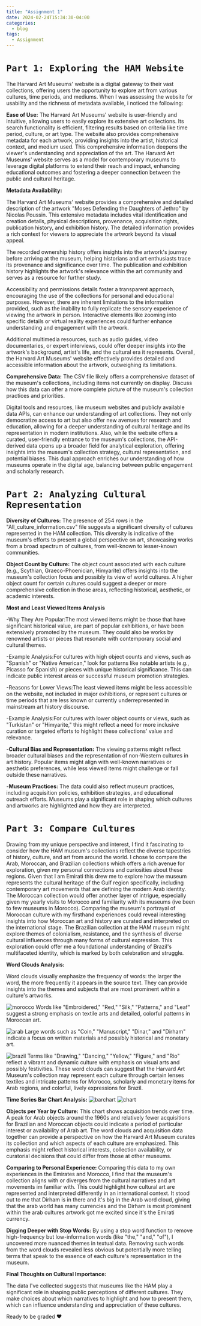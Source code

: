 ```yaml
---
title: "Assignment 1"
date: 2024-02-24T15:34:30-04:00
categories:
  - blog
tags:
  - Assignment
---
```


# `Part 1: Exploring the HAM Website`

The Harvard Art Museums' website is a digital gateway to their vast collections, offering users the opportunity to explore art from various cultures, time periods, and mediums. When I was assessing the website for usability and the richness of metadata available, i noticed the following:

**Ease of Use:** The Harvard Art Museums' website is user-friendly and intuitive, allowing users to easily explore its extensive art collections. Its search functionality is efficient, filtering results based on criteria like time period, culture, or art type. The website also provides comprehensive metadata for each artwork, providing insights into the artist, historical context, and medium used. This comprehensive information deepens the viewer's understanding and appreciation of the art. The Harvard Art Museums' website serves as a model for contemporary museums to leverage digital platforms to extend their reach and impact, enhancing educational outcomes and fostering a deeper connection between the public and cultural heritage.

**Metadata Availability:**

The Harvard Art Museums' website provides a comprehensive and detailed description of the artwork "Moses Defending the Daughters of Jethro" by Nicolas Poussin. This extensive metadata includes vital identification and creation details, physical descriptions, provenance, acquisition rights, publication history, and exhibition history. The detailed information provides a rich context for viewers to appreciate the artwork beyond its visual appeal.

The recorded ownership history offers insights into the artwork's journey before arriving at the museum, helping historians and art enthusiasts trace its provenance and significance over time. The publication and exhibition history highlights the artwork's relevance within the art community and serves as a resource for further study.

Accessibility and permissions details foster a transparent approach, encouraging the use of the collections for personal and educational purposes. However, there are inherent limitations to the information provided, such as the inability to fully replicate the sensory experience of viewing the artwork in person. Interactive elements like zooming into specific details or virtual reality experiences could further enhance understanding and engagement with the artwork.

Additional multimedia resources, such as audio guides, video documentaries, or expert interviews, could offer deeper insights into the artwork's background, artist's life, and the cultural era it represents. Overall, the Harvard Art Museums' website effectively provides detailed and accessible information about the artwork, outweighing its limitations.

**Comprehensive Data:** The CSV file likely offers a comprehensive dataset of the museum's collections, including items not currently on display. Discuss how this data can offer a more complete picture of the museum's collection practices and priorities.

Digital tools and resources, like museum websites and publicly available data APIs, can enhance our understanding of art collections. They not only democratize access to art but also offer new avenues for research and education, allowing for a deeper understanding of cultural heritage and its representation in modern institutions. Also, while the website offers a curated, user-friendly entrance to the museum's collections, the API-derived data opens up a broader field for analytical exploration, offering insights into the museum's collection strategy, cultural representation, and potential biases. This dual approach enriches our understanding of how museums operate in the digital age, balancing between public engagement and scholarly research.


# `Part 2: Analyzing Cultural Representation`

**Diversity of Cultures:** The presence of 254 rows in the "All_culture_information.csv" file suggests a significant diversity of cultures represented in the HAM collection. This diversity is indicative of the museum's efforts to present a global perspective on art, showcasing works from a broad spectrum of cultures, from well-known to lesser-known communities.

**Object Count by Culture:** The object count associated with each culture (e.g., Scythian, Graeco-Phoenician, Himyarite) offers insights into the museum's collection focus and possibly its view of world cultures. A higher object count for certain cultures could suggest a deeper or more comprehensive collection in those areas, reflecting historical, aesthetic, or academic interests.

**Most and Least Viewed Items Analysis**

  -Why They Are Popular:The most viewed items might be those that have significant historical value, are part of popular exhibitions, or have been extensively promoted by the museum. They could also be works by renowned artists or pieces that resonate with contemporary social and cultural themes.

  -Example Analysis:For cultures with high object counts and views, such as "Spanish" or "Native American," look for patterns like notable artists (e.g., Picasso for Spanish) or pieces with unique historical significance. This can indicate public interest areas or successful museum promotion strategies.

  -Reasons for Lower Views:The least viewed items might be less accessible on the website, not included in major exhibitions, or represent cultures or time periods that are less known or currently underrepresented in mainstream art history discourse.

  -Example Analysis:For cultures with lower object counts or views, such as "Turkistan" or "Himyarite," this might reflect a need for more inclusive curation or targeted efforts to highlight these collections' value and relevance.


 -**Cultural Bias and Representation:** The viewing patterns might reflect broader cultural biases and the representation of non-Western cultures in art history. Popular items might align with well-known narratives or aesthetic preferences, while less viewed items might challenge or fall outside these narratives.

 -**Museum Practices:** The data could also reflect museum practices, including acquisition policies, exhibition strategies, and educational outreach efforts. Museums play a significant role in shaping which cultures and artworks are highlighted and how they are interpreted.

# `Part 3: Compare Cultures`

Drawing from my unique perspective and interest, I find it fascinating to consider how the HAM museum's collections reflect the diverse tapestries of history, culture, and art from around the world. I chose to compare the Arab, Moroccan, and Brazilian collections which offers a rich avenue for exploration, given my personal connections and curiosities about these regions. Given that I am Emirati this drew me to explore how the museum represents the cultural heritage of the Gulf region specifically, including contemporary art movements that are defining the modern Arab identity. The Moroccan collection would offer another layer of intrigue, especially given my yearly visits to Morocco and familiarity with its museums (ive been to few museums in Morocco). Comparing the museum's portrayal of Moroccan culture with my firsthand experiences could reveal interesting insights into how Moroccan art and history are curated and interpreted on the international stage. The Brazilian collection at the HAM museum might explore themes of colonialism, resistance, and the synthesis of diverse cultural influences through many forms of cultural expression. This exploration could offer me a foundational understanding of Brazil's multifaceted identity, which is marked by both celebration and struggle.

**Word Clouds Analysis:**

Word clouds visually emphasize the frequency of words: the larger the word, the more frequently it appears in the source text. They can provide insights into the themes and subjects that are most prominent within a culture's artworks.

![morocco](/assets/images/morocco.png) 
Words like "Embroidered," "Red," "Silk," "Patterns," and "Leaf" suggest a strong emphasis on textile arts and detailed, colorful patterns in Moroccan art.

![arab](/assets/images/arab.png)
Large words such as "Coin," "Manuscript," "Dinar," and "Dirham" indicate a focus on written materials and possibly historical and monetary art. 

![brazil](/assets/images/brazil.png)
Terms like "Drawing," "Dancing," "Yellow," "Figure," and "Rio" reflect a vibrant and dynamic culture with emphasis on visual arts and possibly festivities.
These word clouds can suggest that the Harvard Art Museum's collection may represent each culture through certain lenses textiles and intricate patterns for Morocco, scholarly and monetary items for Arab regions, and colorful, lively expressions for Brazil.

**Time Series Bar Chart Analysis:**
![barchart](/assets/images/barchart.png)
![chart](/assets/images/chart.png)

**Objects per Year by Culture:** This chart shows acquisition trends over time. A peak for Arab objects around the 1960s and relatively fewer acquisitions for Brazilian and Moroccan objects could indicate a period of particular interest or availability of Arab art.
The word clouds and acquisition data together can provide a perspective on how the Harvard Art Museum curates its collection and which aspects of each culture are emphasized. This emphasis might reflect historical interests, collection availability, or curatorial decisions that could differ from those at other museums.

**Comparing to Personal Experience:**
Comparing this data to my own experiences in the Emirates and Morocco, I find that the museum's collection aligns with or diverges from the cultural narratives and art movements im familiar with. This could highlight how cultural art are represented and interpreted differently in an international context. It stood out to me that Dirham is in there and it's big in the Arab word cloud, giving that the arab world has many currencies and the Dirham is most prominent within the arab cultures artwork got me excited since it's the Emirati currency.

**Digging Deeper with Stop Words:**
By using a stop word function to remove high-frequency but low-information words (like "the," "and," "of"), I uncovered more nuanced themes in textual data. Removing such words from the word clouds revealed less obvious but potentially more telling terms that speak to the essence of each culture's representation in the museum.

**Final Thoughts on Cultural Importance:**

The data I've collected suggests that museums like the HAM play a significant role in shaping public perceptions of different cultures. They make choices about which narratives to highlight and how to present them, which can influence understanding and appreciation of these cultures.

Ready to be graded :heart:



[jekyll-docs]: https://jekyllrb.com/docs/home
[jekyll-gh]:   https://github.com/jekyll/jekyll
[jekyll-talk]: https://talk.jekyllrb.com/
